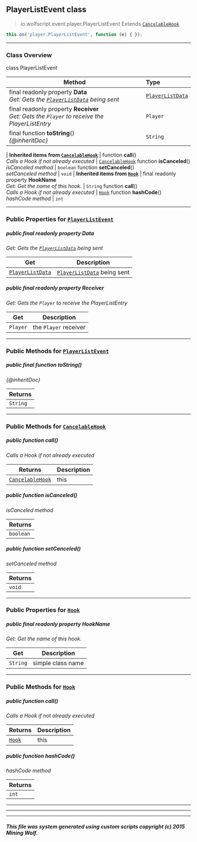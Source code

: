 ## PlayerListEvent __class__

>io.wolfscript.event.player.PlayerListEvent
>Extends [`CancelableHook`](../../hook/CancelableHook.md)
``` javascript
this.on('player.PlayerListEvent', function (e) { });
```


---

### Class Overview

class PlayerListEvent

Method | Type   
--- | :--- 
final readonly property __Data__ <br> _Get: Gets the [`PlayerListData`](../../api/PlayerListData.md) being sent_ | [`PlayerListData`](../../api/PlayerListData.md)
final readonly property __Receiver__ <br> _Get: Gets the `Player` to receive the PlayerListEntry_ | `Player`
final function __toString__() <br> _{@inheritDoc}_ | `String`
 |
__Inherited items from [`CancelableHook`](../../hook/CancelableHook.md)__ |
 function __call__() <br> _Calls a Hook if not already executed_ | [`CancelableHook`](../../hook/CancelableHook.md)
 function __isCanceled__() <br> _isCanceled method_ | `boolean`
 function __setCanceled__() <br> _setCanceled method_ | `void`
 |
__Inherited items from [`Hook`](../../hook/Hook.md)__ |
final readonly property __HookName__ <br> _Get: Get the name of this hook._ | `String`
 function __call__() <br> _Calls a Hook if not already executed_ | [`Hook`](../../hook/Hook.md)
 function __hashCode__() <br> _hashCode method_ | `int`







---


### Public Properties for [`PlayerListEvent`](PlayerListEvent.md)

##### <a id='data'></a>public final readonly property __Data__

_Get: Gets the [`PlayerListData`](../../api/PlayerListData.md) being sent_

Get | Description
--- | --- 
[`PlayerListData`](../../api/PlayerListData.md) | [`PlayerListData`](../../api/PlayerListData.md) being sent



##### <a id='receiver'></a>public final readonly property __Receiver__

_Get: Gets the `Player` to receive the PlayerListEntry_

Get | Description
--- | --- 
`Player` | the `Player` receiver



---

### Public Methods for [`PlayerListEvent`](PlayerListEvent.md)

##### <a id='tostring'></a>public final function __toString__()

_{@inheritDoc}_

Returns | 
--- | 
`String` |


---

### Public Methods for [`CancelableHook`](../../hook/CancelableHook.md)

##### <a id='call'></a>public  function __call__()

_Calls a Hook if not already executed_

Returns | Description
--- | --- 
[`CancelableHook`](../../hook/CancelableHook.md) | this


##### <a id='iscanceled'></a>public  function __isCanceled__()

_isCanceled method_

Returns | 
--- | 
`boolean` |


##### <a id='setcanceled'></a>public  function __setCanceled__()

_setCanceled method_

Returns | 
--- | 
`void` |


---

### Public Properties for [`Hook`](../../hook/Hook.md)

##### <a id='hookname'></a>public final readonly property __HookName__

_Get: Get the name of this hook._

Get | Description
--- | --- 
`String` | simple class name



---

### Public Methods for [`Hook`](../../hook/Hook.md)

##### <a id='call'></a>public  function __call__()

_Calls a Hook if not already executed_

Returns | Description
--- | --- 
[`Hook`](../../hook/Hook.md) | this


##### <a id='hashcode'></a>public  function __hashCode__()

_hashCode method_

Returns | 
--- | 
`int` |


---


---


---


##### This file was system generated using custom scripts copyright (c) 2015 Mining Wolf.
	

